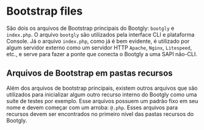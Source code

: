 # Bootstrap files

São dois os arquivos de Bootstrap principais do Bootgly: `bootgly` e `index.php`. O arquivo `bootgly` são utilizados pela interface CLI e plataforma Console. Já o arquivo `index.php`, como já é bem evidente, é utilizado por algum servidor externo como um servidor HTTP `Apache`, `Nginx`, `Litespeed`, etc., e serve para fazer a ponte que conecta o Bootgly a uma SAPI não-CLI.

## Arquivos de Bootstrap em pastas recursos

Além dos arquivos de bootstrap principais, existem outros arquivos que são utilizados para inicializar algum outro recurso interno do Bootgly como uma suíte de testes por exemplo. Esse arquivos possuem um padrão fixo em seu nome e devem começar com um arroba: `@.php`. Esses arquivos para recursos devem ser encontrados no primeiro nível das pastas recursos do Bootgly.
